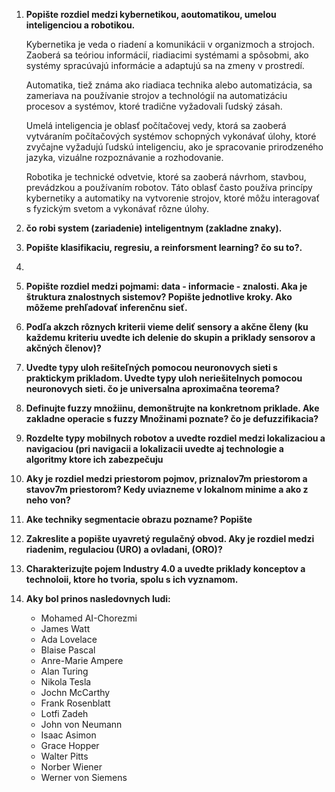 1. **Popište rozdiel medzi kybernetikou, aoutomatikou, umelou inteligenciou a robotikou.**
   
   Kybernetika je veda o riadení a komunikácii v organizmoch a strojoch. Zaoberá sa teóriou informácií, riadiacimi systémami a spôsobmi, ako systémy spracúvajú informácie a adaptujú sa na zmeny v prostredí.

   Automatika, tiež známa ako riadiaca technika alebo automatizácia, sa zameriava na používanie strojov a technológií na automatizáciu procesov a systémov, ktoré tradične vyžadovali ľudský zásah.

   Umelá inteligencia je oblasť počítačovej vedy, ktorá sa zaoberá vytváraním počítačových systémov schopných vykonávať úlohy, ktoré zvyčajne vyžadujú ľudskú inteligenciu, ako je spracovanie prirodzeného jazyka, vizuálne rozpoznávanie a rozhodovanie.
   
   Robotika je technické odvetvie, ktoré sa zaoberá návrhom, stavbou, prevádzkou a používaním robotov. Táto oblasť často používa princípy kybernetiky a automatiky na vytvorenie strojov, ktoré môžu interagovať s fyzickým svetom a vykonávať rôzne úlohy.
3. **čo robi system (zariadenie) inteligentnym (zakladne znaky).**
   
4. **Popište klasifikaciu, regresiu, a reinforsment learning? čo su to?.**

5. 

6. **Popište rozdiel medzi pojmami: data - informacie - znalosti. Aka je štruktura znalostnych sistemov? Popište jednotlive kroky. Ako môžeme prehľadovať inferenčnu sieť.**

7. **Podľa akzch rôznych kriterii vieme deliť sensory a akčne členy (ku každemu kriteriu uvedte ich delenie do skupin a priklady sensorov a akčných členov)?**

8. **Uvedte typy uloh rešiteľných pomocou neuronovych sieti s praktickym prikladom. Uvedte typy uloh neriešitelnych pomocou neuronovych sieti. čo je universalna aproximačna teorema?**

9. **Definujte fuzzy množiinu, demonštrujte  na konkretnom priklade. Ake zakladne operacie s fuzzy Množinami poznate? čo je defuzzifikacia?**

10. **Rozdelte typy mobilnych robotov a uvedte rozdiel medzi lokalizaciou a navigaciou (pri navigacii a lokalizacii uvedte aj technologie a algoritmy ktore ich zabezpečuju**

11. **Aky je rozdiel medzi priestorom pojmov, priznalov7m priestorom a stavov7m priestorom? Kedy uviazneme v lokalnom minime a ako z neho von?**

12. **Ake techniky segmentacie obrazu pozname? Popište**

13. **Zakreslite a popište uyavretý regulačný obvod. Aky je rozdiel medzi riadenim, regulaciou (URO) a ovladani, (ORO)?**

14. **Charakterizujte pojem Industry 4.0 a uvedte priklady konceptov a technoloii, ktore ho tvoria, spolu s ich vyznamom.**

15. **Aky bol prinos nasledovnych ludi:**
    - Mohamed AI-Chorezmi
    - James Watt
    - Ada Lovelace
    - Blaise Pascal
    - Anre-Marie Ampere
    - Alan Turing
    - Nikola Tesla
    - Jochn McCarthy
    - Frank Rosenblatt
    - Lotfi Zadeh
    - John von Neumann
    - Isaac Asimon
    - Grace Hopper
    - Walter Pitts
    - Norber Wiener
    - Werner von Siemens
